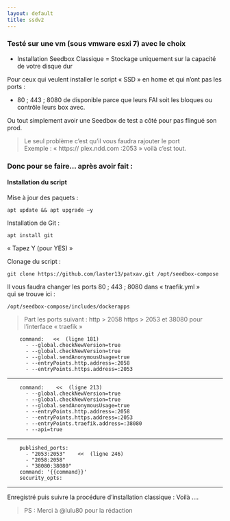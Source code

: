 ```yaml
---
layout: default
title: ssdv2
---
```

### Testé sur une vm (sous vmware  esxi 7) avec le choix 
* Installation Seedbox Classique = Stockage uniquement sur la capacité de votre disque dur

Pour ceux qui veulent installer le script « SSD » en home et qui n’ont pas les ports :  
* 80 ; 443 ; 8080  de disponible parce que leurs FAI soit les bloques ou contrôle leurs box avec.  

Ou tout simplement avoir une Seedbox de test a côté pour pas flingué son prod.  

> Le seul problème c’est qu’il vous faudra rajouter le port  
Exemple : « https:// plex.ndd.com :2053 »  voilà c’est tout.

### Donc pour se faire… après avoir fait :  

#### Installation du script

Mise à jour des paquets :
```
apt update && apt upgrade –y
```

Installation de Git :
```
apt install git
```
« Tapez Y (pour YES) »  


Clonage du script :
```
git clone https://github.com/laster13/patxav.git /opt/seedbox-compose
```

Il vous faudra changer les ports 80 ; 443 ; 8080 dans « traefik.yml »  
qui se trouve ici :  
```
/opt/seedbox-compose/includes/dockerapps
``` 

> Part les ports suivant : http > 2058  https > 2053  et 38080 pour l’interface « traefik »

        command:   <<  (ligne 181)
          - --global.checkNewVersion=true
          - --global.checkNewVersion=true
          - --global.sendAnonymousUsage=true
          - --entryPoints.http.address=:2058
          - --entryPoints.https.address=:2053
***
           
        command:    <<  (ligne 213)
          - --global.checkNewVersion=true
          - --global.checkNewVersion=true
          - --global.sendAnonymousUsage=true
          - --entryPoints.http.address=:2058
          - --entryPoints.https.address=:2053
          - --entryPoints.traefik.address=:38080
          - --api=true
***
        published_ports:
          - "2053:2053"    <<  (ligne 246)
          - "2058:2058"
          - "38080:38080"
        command: '{{command}}'
        security_opts:

***

Enregistré puis suivre la procédure d’installation classique : 
Voilà  ….

> PS : Merci à @lulu80 pour la rédaction
